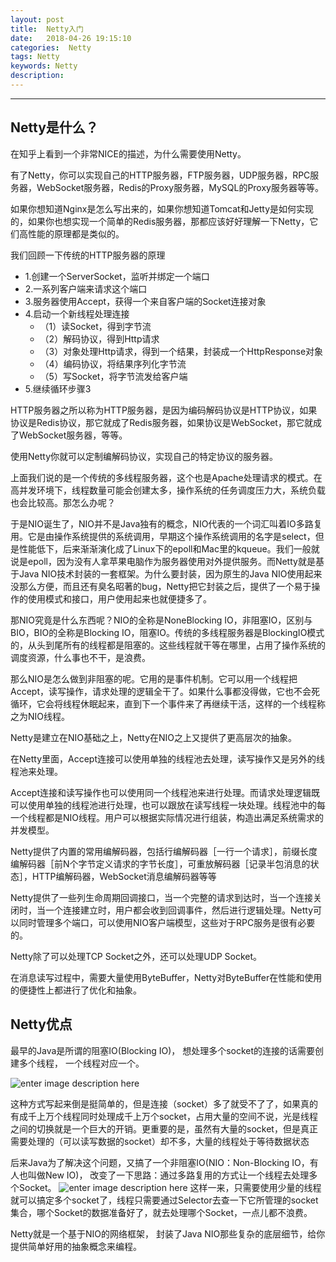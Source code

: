 ```yaml
---
layout: post
title:  Netty入门
date:   2018-04-26 19:15:10
categories:  Netty
tags: Netty
keywords: Netty
description: 
---
```

----------------------------------

## Netty是什么？
在知乎上看到一个非常NICE的描述，为什么需要使用Netty。

有了Netty，你可以实现自己的HTTP服务器，FTP服务器，UDP服务器，RPC服务器，WebSocket服务器，Redis的Proxy服务器，MySQL的Proxy服务器等等。

如果你想知道Nginx是怎么写出来的，如果你想知道Tomcat和Jetty是如何实现的，如果你也想实现一个简单的Redis服务器，那都应该好好理解一下Netty，它们高性能的原理都是类似的。

我们回顾一下传统的HTTP服务器的原理
* 1.创建一个ServerSocket，监听并绑定一个端口
* 2.一系列客户端来请求这个端口
* 3.服务器使用Accept，获得一个来自客户端的Socket连接对象
* 4.启动一个新线程处理连接
  *  （1）读Socket，得到字节流
  *  （2）解码协议，得到Http请求
  *  （3）对象处理Http请求，得到一个结果，封装成一个HttpResponse对象
  *  （4）编码协议，将结果序列化字节流
  *  （5）写Socket，将字节流发给客户端
*  5.继续循环步骤3

HTTP服务器之所以称为HTTP服务器，是因为编码解码协议是HTTP协议，如果协议是Redis协议，那它就成了Redis服务器，如果协议是WebSocket，那它就成了WebSocket服务器，等等。

使用Netty你就可以定制编解码协议，实现自己的特定协议的服务器。

上面我们说的是一个传统的多线程服务器，这个也是Apache处理请求的模式。在高并发环境下，线程数量可能会创建太多，操作系统的任务调度压力大，系统负载也会比较高。那怎么办呢？

于是NIO诞生了，NIO并不是Java独有的概念，NIO代表的一个词汇叫着IO多路复用。它是由操作系统提供的系统调用，早期这个操作系统调用的名字是select，但是性能低下，后来渐渐演化成了Linux下的epoll和Mac里的kqueue。我们一般就说是epoll，因为没有人拿苹果电脑作为服务器使用对外提供服务。而Netty就是基于Java NIO技术封装的一套框架。为什么要封装，因为原生的Java NIO使用起来没那么方便，而且还有臭名昭著的bug，Netty把它封装之后，提供了一个易于操作的使用模式和接口，用户使用起来也就便捷多了。

那NIO究竟是什么东西呢？NIO的全称是NoneBlocking IO，非阻塞IO，区别与BIO，BIO的全称是Blocking IO，阻塞IO。传统的多线程服务器是BlockingIO模式的，从头到尾所有的线程都是阻塞的。这些线程就干等在哪里，占用了操作系统的调度资源，什么事也不干，是浪费。

那么NIO是怎么做到非阻塞的呢。它用的是事件机制。它可以用一个线程把Accept，读写操作，请求处理的逻辑全干了。如果什么事都没得做，它也不会死循环，它会将线程休眠起来，直到下一个事件来了再继续干活，这样的一个线程称之为NIO线程。

Netty是建立在NIO基础之上，Netty在NIO之上又提供了更高层次的抽象。

在Netty里面，Accept连接可以使用单独的线程池去处理，读写操作又是另外的线程池来处理。

Accept连接和读写操作也可以使用同一个线程池来进行处理。而请求处理逻辑既可以使用单独的线程池进行处理，也可以跟放在读写线程一块处理。线程池中的每一个线程都是NIO线程。用户可以根据实际情况进行组装，构造出满足系统需求的并发模型。

Netty提供了内置的常用编解码器，包括行编解码器［一行一个请求］，前缀长度编解码器［前N个字节定义请求的字节长度］，可重放解码器［记录半包消息的状态］，HTTP编解码器，WebSocket消息编解码器等等

Netty提供了一些列生命周期回调接口，当一个完整的请求到达时，当一个连接关闭时，当一个连接建立时，用户都会收到回调事件，然后进行逻辑处理。Netty可以同时管理多个端口，可以使用NIO客户端模型，这些对于RPC服务是很有必要的。

Netty除了可以处理TCP Socket之外，还可以处理UDP Socket。

在消息读写过程中，需要大量使用ByteBuffer，Netty对ByteBuffer在性能和使用的便捷性上都进行了优化和抽象。

## Netty优点
最早的Java是所谓的阻塞IO(Blocking IO)， 想处理多个socket的连接的话需要创建多个线程， 一个线程对应一个。

![enter image description here](http://p7lixluhf.bkt.clouddn.com/Netty.png)

 这种方式写起来倒是挺简单的，但是连接（socket）多了就受不了了，如果真的有成千上万个线程同时处理成千上万个socket，占用大量的空间不说，光是线程之间的切换就是一个巨大的开销。更重要的是，虽然有大量的socket，但是真正需要处理的（可以读写数据的socket）却不多，大量的线程处于等待数据状态

后来Java为了解决这个问题，又搞了一个非阻塞IO(NIO：Non-Blocking IO，有人也叫做New IO)， 改变了一下思路：通过多路复用的方式让一个线程去处理多个Socket。
![enter image description here](http://p7lixluhf.bkt.clouddn.com/Netty2.png)
这样一来，只需要使用少量的线程就可以搞定多个socket了，线程只需要通过Selector去查一下它所管理的socket集合，哪个Socket的数据准备好了，就去处理哪个Socket，一点儿都不浪费。

Netty就是一个基于NIO的网络框架， 封装了Java NIO那些复杂的底层细节，给你提供简单好用的抽象概念来编程。